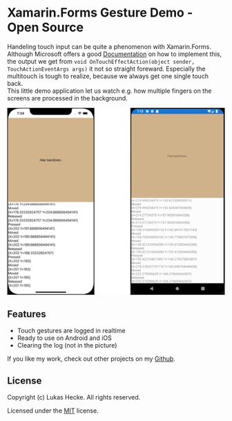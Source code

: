 # Xamarin.Forms Gesture Demo - Open Source

Handeling touch input can be quite a phenomenon with Xamarin.Forms. Although Microsoft offers a good [Documentation](https://docs.microsoft.com/en-us/xamarin/xamarin-forms/user-interface/graphics/skiasharp/transforms/touch) on how to implement this, the output we get from `void OnTouchEffectAction(object sender, TouchActionEventArgs args)` it not so straight foreward. Especially the multitouch is tough to realize, because we always get one single touch back.  
This little demo application let us watch e.g. how multiple fingers on the screens are processed in the background.

![Alt text](Screenshots/touchdemo.png?raw=true "Main pages")

## Features
* Touch gestures are logged in realtime
* Ready to use on Android and iOS
* Clearing the log (not in the picture)

If you like my work, check out  other projects on my [Github](https://github.com/lukashecke).

## License

Copyright (c) Lukas Hecke. All rights reserved.

Licensed under the [MIT](LICENSE.txt) license.